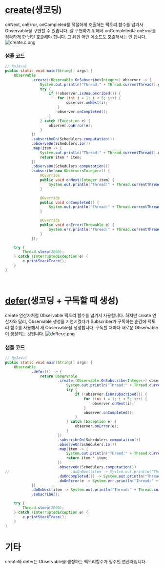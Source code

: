 # [create](http://reactivex.io/documentation/operators/create딩html)(생코딩)
onNext, onError, onCompleted를 적절하게 호출하는 팩토리 함수를 넘겨서 Observable을 구현할 수 있습니다. 잘 구현하기 위해서 onCompleted나 onError를 정확하게 한 번만 호출해야 합니다. 그 뒤엔 어떤 메소드도 호출해서는 안 됩니다.<br>
![create.c.png](http://reactivex.io/documentation/operators/images/create.c.png)

### 샘플 코드
```java
// RxJava1
public static void main(String[] args) {
    Observable
            .create((Observable.OnSubscribe<Integer>) observer -> {
                System.out.println("Thread:" + Thread.currentThread().getName() + "\tEmit items.");
                try {
                    if (!observer.isUnsubscribed()) {
                        for (int i = 1; i < 5; i++) {
                            observer.onNext(i);
                        }
                        observer.onCompleted();
                    }
                } catch (Exception e) {
                    observer.onError(e);
                }
            })
            .subscribeOn(Schedulers.computation())
            .observeOn(Schedulers.io())
            .map(item -> {
                System.out.println("Thread:" + Thread.currentThread().getName() + "\tMap: " + item);
                return item * item;
            })
            .observeOn(Schedulers.computation())
            .subscribe(new Observer<Integer>() {
                @Override
                public void onNext(Integer item) {
                    System.out.println("Thread:" + Thread.currentThread().getName() + "\tonNext: " + item);
                }

                @Override
                public void onCompleted() {
                    System.out.println("Thread:" + Thread.currentThread().getName() + "\tonCompleted\n");
                }

                @Override
                public void onError(Throwable e) {
                    System.err.println("Thread:" + Thread.currentThread().getName() + "\tonError: " + e.getMessage());
                }
            });

    try {
        Thread.sleep(2000);
    } catch (InterruptedException e) {
        e.printStackTrace();
    }
}
```
<br>

# [defer](http://reactivex.io/documentation/operators/defer성html)(생코딩 + 구독할 때 생성)
create 연산자처럼 Observable 팩토리 함수를 넘겨서 사용합니다. 하지만 create 연산자와 달리, Observable 생성을 지연시켰다가 Subscriber가 구독하는 순간에 팩토리 함수를 사용해서 새 Observable을 생성합니다. 구독할 때마다 새로운 Observable이 생성되는 것입니다.
![deffer.c.png](http://reactivex.io/documentation/operators/images/defer.c.png)

### 샘플 코드
```java
// RxJava1
public static void main(String[] args) {
    Observable
            .defer(() -> {
                return Observable
                        .create((Observable.OnSubscribe<Integer>) observer -> {
                            System.out.println("Thread:" + Thread.currentThread().getName() + "\tEmit items.");
                            try {
                                if (!observer.isUnsubscribed()) {
                                    for (int i = 1; i < 5; i++) {
                                        observer.onNext(i);
                                    }
                                    observer.onCompleted();
                                }
                            } catch (Exception e) {
                                observer.onError(e);
                            }
                        })
                        .subscribeOn(Schedulers.computation())
                        .observeOn(Schedulers.io())
                        .map(item -> {
                            System.out.println("Thread:" + Thread.currentThread().getName() + "\tMap: " + item);
                            return item * item;
                        })
                        .observeOn(Schedulers.computation())
//                            .doOnNext(item -> System.out.println("Thread:" + Thread.currentThread().getName() + "\tonNext: " + item))
                        .doOnCompleted(() -> System.out.println("Thread:" + Thread.currentThread().getName() + "\tonCompleted"))
                        .doOnError(e -> System.err.println("Thread:" + Thread.currentThread().getName() + "\tonError: " + e.getMessage()));
            })
            .doOnNext(item -> System.out.println("Thread:" + Thread.currentThread().getName() + "\tonNext: " + item)) // 여기서 onNext 등의 메소드를 호출해도 적용이 됩니다.
            .subscribe();

    try {
        Thread.sleep(2000);
    } catch (InterruptedException e) {
        e.printStackTrace();
    }
}
```

# 기타
create와 defer는 Observable을 생성하는 팩토리함수가 필수인 연산자입니다.
